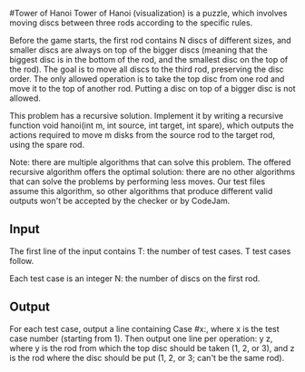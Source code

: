 #Tower of Hanoi
Tower of Hanoi (visualization) is a puzzle, which involves moving discs between three rods according to the specific rules.

Before the game starts, the first rod contains N discs of different sizes, and smaller discs are always on top of the bigger discs (meaning that the biggest disc is in the bottom of the rod, and the smallest disc on the top of the rod). The goal is to move all discs to the third rod, preserving the disc order. The only allowed operation is to take the top disc from one rod and move it to the top of another rod. Putting a disc on top of a bigger disc is not allowed.

This problem has a recursive solution. Implement it by writing a recursive function void hanoi(int m, int source, int target, int spare), which outputs the actions required to move m disks from the source rod to the target rod, using the spare rod.

Note: there are multiple algorithms that can solve this problem. The offered recursive algorithm offers the optimal solution: there are no other algorithms that can solve the problems by performing less moves. Our test files assume this algorithm, so other algorithms that produce different valid outputs won't be accepted by the checker or by CodeJam.

## Input
The first line of the input contains T: the number of test cases. T test cases follow.

Each test case is an integer N: the number of discs on the first rod.

## Output
For each test case, output a line containing Case #x:, where x is the test case number (starting from 1). Then output one line per operation: y z, where y is the rod from which the top disc should be taken (1, 2, or 3), and z is the rod where the disc should be put (1, 2, or 3; can't be the same rod).
